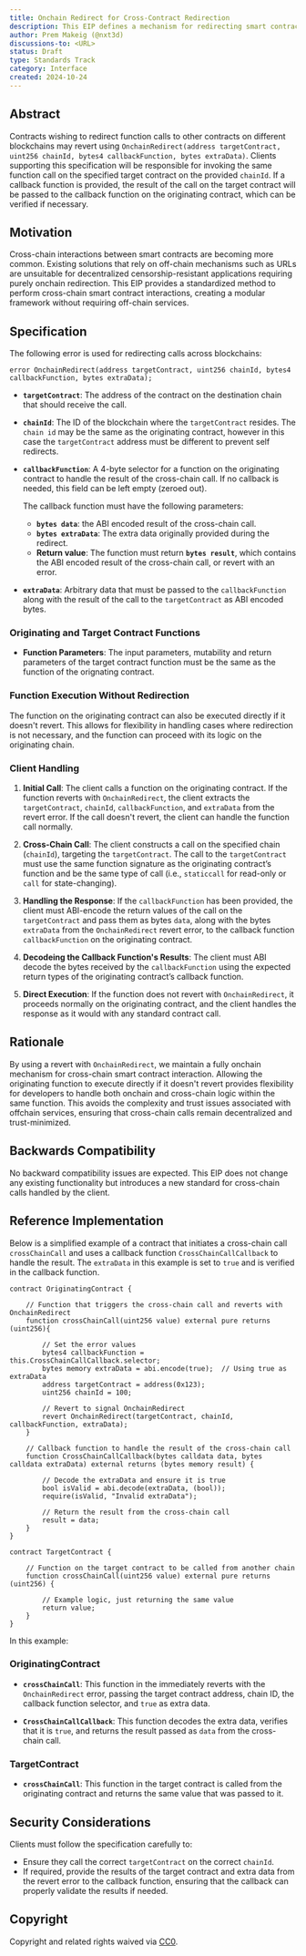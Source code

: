 ```yaml
---
title: Onchain Redirect for Cross-Contract Redirection
description: This EIP defines a mechanism for redirecting smart contract calls to contracts on different blockchains using an onchain revert.
author: Prem Makeig (@nxt3d)
discussions-to: <URL>
status: Draft
type: Standards Track
category: Interface
created: 2024-10-24
---
```


## Abstract

Contracts wishing to redirect function calls to other contracts on different blockchains may revert using `OnchainRedirect(address targetContract, uint256 chainId, bytes4 callbackFunction, bytes extraData)`. Clients supporting this specification will be responsible for invoking the same function call on the specified target contract on the provided `chainId`. If a callback function is provided, the result of the call on the target contract will be passed to the callback function on the originating contract, which can be verified if necessary.

## Motivation

Cross-chain interactions between smart contracts are becoming more common. Existing solutions that rely on off-chain mechanisms such as URLs are unsuitable for decentralized censorship-resistant applications requiring purely onchain redirection. This EIP provides a standardized method to perform cross-chain smart contract interactions, creating a modular framework without requiring off-chain services.

## Specification

The following error is used for redirecting calls across blockchains:

```
error OnchainRedirect(address targetContract, uint256 chainId, bytes4 callbackFunction, bytes extraData);
```

- **`targetContract`**: The address of the contract on the destination chain that should receive the call.

- **`chainId`**: The ID of the blockchain where the `targetContract` resides. The `chain id` may be the same as the originating contract, however in this case the `targetContract` address must be different to prevent self redirects.  

- **`callbackFunction`**: A 4-byte selector for a function on the originating contract to handle the result of the cross-chain call. If no callback is needed, this field can be left empty (zeroed out).

  The callback function must have the following parameters:
  - **`bytes data`**: the ABI encoded result of the cross-chain call.
  - **`bytes extraData`**: The extra data originally provided during the redirect.
  - **Return value**: The function must return **`bytes result`**, which contains the ABI encoded result of the cross-chain call, or revert with an error. 

- **`extraData`**: Arbitrary data that must be passed to the `callbackFunction` along with the result of the call to the `targetContract` as ABI encoded bytes.

### Originating and Target Contract Functions

- **Function Parameters**: The input parameters, mutability and return parameters of the target contract function must be the same as the function of the orignating contract.

### Function Execution Without Redirection

The function on the originating contract can also be executed directly if it doesn't revert. This allows for flexibility in handling cases where redirection is not necessary, and the function can proceed with its logic on the originating chain.

### Client Handling

1. **Initial Call**: The client calls a function on the originating contract. If the function reverts with `OnchainRedirect`, the client extracts the `targetContract`, `chainId`, `callbackFunction`, and `extraData` from the revert error. If the call doesn't revert, the client can handle the function call normally. 
2. **Cross-Chain Call**: The client constructs a call on the specified chain (`chainId`), targeting the `targetContract`. The call to the `targetContract` must use the same function signature as the originating contract’s function and be the same type of call (i.e., `staticcall` for read-only or `call` for state-changing).
3. **Handling the Response**: If the `callbackFunction` has been provided, the client must ABI-encode the return values of the call on the `targetContract` and pass them as bytes `data`, along with the bytes `extraData` from the `OnchainRedirect` revert error, to the callback function `callbackFunction` on the originating contract.

4. **Decodeing the Callback Function's Results**: The client must ABI decode the bytes received by the `callbackFunction` using the expected return types of the originating contract’s callback function.

5. **Direct Execution**: If the function does not revert with `OnchainRedirect`, it proceeds normally on the originating contract, and the client handles the response as it would with any standard contract call.

## Rationale

By using a revert with `OnchainRedirect`, we maintain a fully onchain mechanism for cross-chain smart contract interaction. Allowing the originating function to execute directly if it doesn't revert provides flexibility for developers to handle both onchain and cross-chain logic within the same function. This avoids the complexity and trust issues associated with offchain services, ensuring that cross-chain calls remain decentralized and trust-minimized.

## Backwards Compatibility

No backward compatibility issues are expected. This EIP does not change any existing functionality but introduces a new standard for cross-chain calls handled by the client.

## Reference Implementation

Below is a simplified example of a contract that initiates a cross-chain call `crossChainCall` and uses a callback function `CrossChainCallCallback` to handle the result. The `extraData` in this example is set to `true` and is verified in the callback function.

```
contract OriginatingContract {

    // Function that triggers the cross-chain call and reverts with OnchainRedirect
    function crossChainCall(uint256 value) external pure returns (uint256){

        // Set the error values
        bytes4 callbackFunction = this.CrossChainCallCallback.selector;
        bytes memory extraData = abi.encode(true);  // Using true as extraData
        address targetContract = address(0x123);
        uint256 chainId = 100;

        // Revert to signal OnchainRedirect
        revert OnchainRedirect(targetContract, chainId, callbackFunction, extraData);
    }

    // Callback function to handle the result of the cross-chain call
    function CrossChainCallCallback(bytes calldata data, bytes calldata extraData) external returns (bytes memory result) {

        // Decode the extraData and ensure it is true
        bool isValid = abi.decode(extraData, (bool));
        require(isValid, "Invalid extraData");

        // Return the result from the cross-chain call
        result = data;
    }
}

contract TargetContract {

    // Function on the target contract to be called from another chain
    function crossChainCall(uint256 value) external pure returns (uint256) {

        // Example logic, just returning the same value
        return value;
    }
}
```

In this example:

### OriginatingContract

- **`crossChainCall`**: This function in the immediately reverts with the `OnchainRedirect` error, passing the target contract address, chain ID, the callback function selector, and `true` as extra data.

- **`CrossChainCallCallback`**: This function decodes the extra data, verifies that it is `true`, and returns the result passed as `data` from the cross-chain call.

### TargetContract

- **`crossChainCall`**: This function in the target contract is called from the originating contract and returns the same value that was passed to it.


## Security Considerations

Clients must follow the specification carefully to:

- Ensure they call the correct `targetContract` on the correct `chainId`.
- If required, provide the results of the target contract and extra data from the revert error to the callback function, ensuring that the callback can properly validate the results if needed.

## Copyright

Copyright and related rights waived via [CC0](../LICENSE.md).
